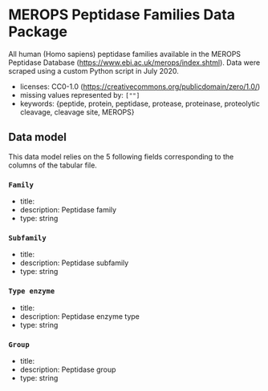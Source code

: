 # MEROPS Peptidase Families Data Package

All human (Homo sapiens) peptidase families available in the MEROPS Peptidase Database (https://www.ebi.ac.uk/merops/index.shtml). Data were scraped using a custom Python script in July 2020.

- licenses: CC0-1.0 (https://creativecommons.org/publicdomain/zero/1.0/)
- missing values represented by: `[""]`
- keywords: {peptide, protein, peptidase, protease, proteinase, proteolytic cleavage, cleavage site, MEROPS}

## Data model

This data model relies on the 5 following fields corresponding to the columns of the tabular file.

### `Family`

- title: 
- description: Peptidase family
- type: string

### `Subfamily`

- title: 
- description: Peptidase subfamily
- type: string

### `Type enzyme`

- title: 
- description: Peptidase enzyme type
- type: string

### `Group`

- title: 
- description: Peptidase group
- type: string

